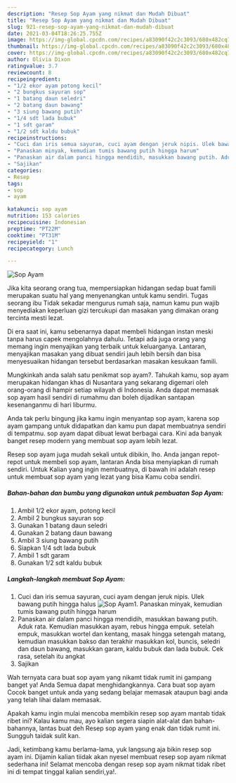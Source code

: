 ```yaml
---
description: "Resep Sop Ayam yang nikmat dan Mudah Dibuat"
title: "Resep Sop Ayam yang nikmat dan Mudah Dibuat"
slug: 921-resep-sop-ayam-yang-nikmat-dan-mudah-dibuat
date: 2021-03-04T18:26:25.755Z
image: https://img-global.cpcdn.com/recipes/a83090f42c2c3093/680x482cq70/sop-ayam-foto-resep-utama.jpg
thumbnail: https://img-global.cpcdn.com/recipes/a83090f42c2c3093/680x482cq70/sop-ayam-foto-resep-utama.jpg
cover: https://img-global.cpcdn.com/recipes/a83090f42c2c3093/680x482cq70/sop-ayam-foto-resep-utama.jpg
author: Olivia Dixon
ratingvalue: 3.7
reviewcount: 8
recipeingredient:
- "1/2 ekor ayam potong kecil"
- "2 bungkus sayuran sop"
- "1 batang daun seledri"
- "2 batang daun bawang"
- "3 siung bawang putih"
- "1/4 sdt lada bubuk"
- "1 sdt garam"
- "1/2 sdt kaldu bubuk"
recipeinstructions:
- "Cuci dan iris semua sayuran, cuci ayam dengan jeruk nipis. Ulek bawang putih hingga halus"
- "Panaskan minyak, kemudian tumis bawang putih hingga harum"
- "Panaskan air dalam panci hingga mendidih, masukkan bawang putih. Aduk rata. Kemudian masukkan ayam, rebus hingga empuk. setelah empuk, masukkan wortel dan kentang, masak hingga setengah matang, kemudian masukkan bakso dan terakhir masukkan kol, buncis, seledri dan daun bawang, masukkan garam, kaldu bubuk dan lada bubuk. Cek rasa, setelah itu angkat"
- "Sajikan"
categories:
- Resep
tags:
- sop
- ayam

katakunci: sop ayam 
nutrition: 153 calories
recipecuisine: Indonesian
preptime: "PT22M"
cooktime: "PT31M"
recipeyield: "1"
recipecategory: Lunch

---
```



![Sop Ayam](https://img-global.cpcdn.com/recipes/a83090f42c2c3093/680x482cq70/sop-ayam-foto-resep-utama.jpg)

Jika kita seorang orang tua, mempersiapkan hidangan sedap buat famili merupakan suatu hal yang menyenangkan untuk kamu sendiri. Tugas seorang ibu Tidak sekadar mengurus rumah saja, namun kamu pun wajib menyediakan keperluan gizi tercukupi dan masakan yang dimakan orang tercinta mesti lezat.

Di era  saat ini, kamu sebenarnya dapat membeli hidangan instan meski tanpa harus capek mengolahnya dahulu. Tetapi ada juga orang yang memang ingin menyajikan yang terbaik untuk keluarganya. Lantaran, menyajikan masakan yang dibuat sendiri jauh lebih bersih dan bisa menyesuaikan hidangan tersebut berdasarkan masakan kesukaan famili. 



Mungkinkah anda salah satu penikmat sop ayam?. Tahukah kamu, sop ayam merupakan hidangan khas di Nusantara yang sekarang digemari oleh orang-orang di hampir setiap wilayah di Indonesia. Anda dapat memasak sop ayam hasil sendiri di rumahmu dan boleh dijadikan santapan kesenanganmu di hari liburmu.

Anda tak perlu bingung jika kamu ingin menyantap sop ayam, karena sop ayam gampang untuk didapatkan dan kamu pun dapat membuatnya sendiri di tempatmu. sop ayam dapat dibuat lewat berbagai cara. Kini ada banyak banget resep modern yang membuat sop ayam lebih lezat.

Resep sop ayam juga mudah sekali untuk dibikin, lho. Anda jangan repot-repot untuk membeli sop ayam, lantaran Anda bisa menyiapkan di rumah sendiri. Untuk Kalian yang ingin membuatnya, di bawah ini adalah resep untuk membuat sop ayam yang lezat yang bisa Kamu coba sendiri.

<!--inarticleads1-->

##### Bahan-bahan dan bumbu yang digunakan untuk pembuatan Sop Ayam:

1. Ambil 1/2 ekor ayam, potong kecil
1. Ambil 2 bungkus sayuran sop
1. Gunakan 1 batang daun seledri
1. Gunakan 2 batang daun bawang
1. Ambil 3 siung bawang putih
1. Siapkan 1/4 sdt lada bubuk
1. Ambil 1 sdt garam
1. Gunakan 1/2 sdt kaldu bubuk




<!--inarticleads2-->

##### Langkah-langkah membuat Sop Ayam:

1. Cuci dan iris semua sayuran, cuci ayam dengan jeruk nipis. Ulek bawang putih hingga halus
<img src="https://img-global.cpcdn.com/steps/6e737817dbfc8769/160x128cq70/sop-ayam-langkah-memasak-1-foto.jpg" alt="Sop Ayam">1. Panaskan minyak, kemudian tumis bawang putih hingga harum
1. Panaskan air dalam panci hingga mendidih, masukkan bawang putih. Aduk rata. Kemudian masukkan ayam, rebus hingga empuk. setelah empuk, masukkan wortel dan kentang, masak hingga setengah matang, kemudian masukkan bakso dan terakhir masukkan kol, buncis, seledri dan daun bawang, masukkan garam, kaldu bubuk dan lada bubuk. Cek rasa, setelah itu angkat
1. Sajikan




Wah ternyata cara buat sop ayam yang nikamt tidak rumit ini gampang banget ya! Anda Semua dapat menghidangkannya. Cara buat sop ayam Cocok banget untuk anda yang sedang belajar memasak ataupun bagi anda yang telah lihai dalam memasak.

Apakah kamu ingin mulai mencoba membikin resep sop ayam mantab tidak ribet ini? Kalau kamu mau, ayo kalian segera siapin alat-alat dan bahan-bahannya, lantas buat deh Resep sop ayam yang enak dan tidak rumit ini. Sungguh taidak sulit kan. 

Jadi, ketimbang kamu berlama-lama, yuk langsung aja bikin resep sop ayam ini. Dijamin kalian tiidak akan nyesel membuat resep sop ayam nikmat sederhana ini! Selamat mencoba dengan resep sop ayam nikmat tidak ribet ini di tempat tinggal kalian sendiri,ya!.


